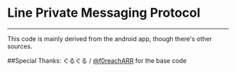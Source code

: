 # Line Private Messaging Protocol

----

This code is mainly derived from the android app, though there's other sources.

##Special Thanks:
ぐるぐる / [@f0reachARR](https://github.com/f0reachARR) for the base code
